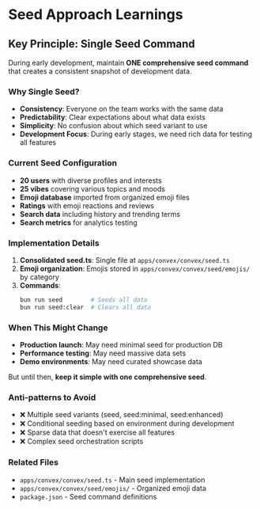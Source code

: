 # Seed Approach Learnings

## Key Principle: Single Seed Command

During early development, maintain **ONE comprehensive seed command** that creates a consistent snapshot of development data.

### Why Single Seed?
- **Consistency**: Everyone on the team works with the same data
- **Predictability**: Clear expectations about what data exists
- **Simplicity**: No confusion about which seed variant to use
- **Development Focus**: During early stages, we need rich data for testing all features

### Current Seed Configuration
- **20 users** with diverse profiles and interests
- **25 vibes** covering various topics and moods  
- **Emoji database** imported from organized emoji files
- **Ratings** with emoji reactions and reviews
- **Search data** including history and trending terms
- **Search metrics** for analytics testing

### Implementation Details

1. **Consolidated seed.ts**: Single file at `apps/convex/convex/seed.ts`
2. **Emoji organization**: Emojis stored in `apps/convex/convex/seed/emojis/` by category
3. **Commands**:
   ```bash
   bun run seed        # Seeds all data
   bun run seed:clear  # Clears all data
   ```

### When This Might Change
- **Production launch**: May need minimal seed for production DB
- **Performance testing**: May need massive data sets
- **Demo environments**: May need curated showcase data

But until then, **keep it simple with one comprehensive seed**.

### Anti-patterns to Avoid
- ❌ Multiple seed variants (seed, seed:minimal, seed:enhanced)
- ❌ Conditional seeding based on environment during development
- ❌ Sparse data that doesn't exercise all features
- ❌ Complex seed orchestration scripts

### Related Files
- `apps/convex/convex/seed.ts` - Main seed implementation
- `apps/convex/convex/seed/emojis/` - Organized emoji data
- `package.json` - Seed command definitions